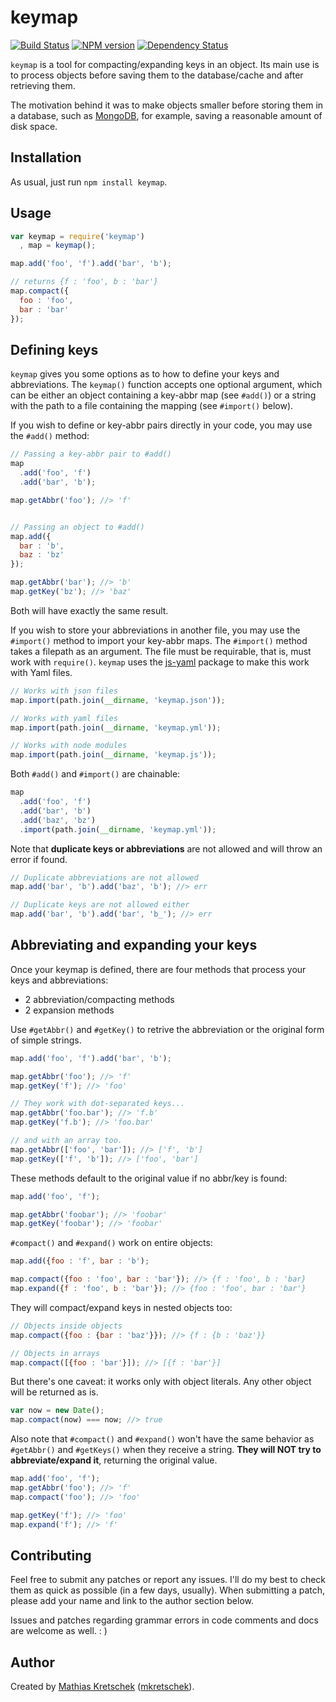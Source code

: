keymap
======

[![Build Status](https://travis-ci.org/mkretschek/node-keymap.png?branch=master)](https://travis-ci.org/mkretschek/node-keymap)
[![NPM version](https://badge.fury.io/js/keymap.png)](http://badge.fury.io/js/keymap)
[![Dependency Status](https://gemnasium.com/mkretschek/node-keymap.png)](https://gemnasium.com/mkretschek/node-keymap)

`keymap` is a tool for compacting/expanding keys in an object. Its main use
is to process objects before saving them to the database/cache and after
retrieving them.

The motivation behind it was to make objects smaller before storing them in
a database, such as [MongoDB][], for example, saving a reasonable amount of
disk space.

Installation
------------

As usual, just run `npm install keymap`.

Usage
-----

```js
var keymap = require('keymap')
  , map = keymap();

map.add('foo', 'f').add('bar', 'b');

// returns {f : 'foo', b : 'bar'}
map.compact({
  foo : 'foo',
  bar : 'bar'
});
```

Defining keys
-------------

`keymap` gives you some options as to how to define your keys and
abbreviations. The `keymap()` function accepts one optional argument, which
can be either an object containing a key-abbr map (see `#add()`) or a string
with the path to a file containing the mapping (see `#import()` below).

If you wish to define or key-abbr pairs directly in your code,
you may use the `#add()` method:

```js
// Passing a key-abbr pair to #add()
map
  .add('foo', 'f')
  .add('bar', 'b');

map.getAbbr('foo'); //> 'f'


// Passing an object to #add()
map.add({
  bar : 'b',
  baz : 'bz'
});

map.getAbbr('bar'); //> 'b'
map.getKey('bz'); //> 'baz'
```

Both will have exactly the same result.

If you wish to store your abbreviations in another file, you may use the
`#import()` method to import your key-abbr maps. The `#import()` method
takes a filepath as an argument. The file must be requirable, that is, must
work with `require()`. `keymap` uses the [js-yaml][] package to make this
work with Yaml files.

```js
// Works with json files
map.import(path.join(__dirname, 'keymap.json'));

// Works with yaml files
map.import(path.join(__dirname, 'keymap.yml'));

// Works with node modules
map.import(path.join(__dirname, 'keymap.js'));
```

Both `#add()` and `#import()` are chainable:

```js
map
  .add('foo', 'f')
  .add('bar', 'b')
  .add('baz', 'bz')
  .import(path.join(__dirname, 'keymap.yml'));
```

Note that **duplicate keys or abbreviations** are not allowed and will
throw an error if found.

```js
// Duplicate abbreviations are not allowed
map.add('bar', 'b').add('baz', 'b'); //> err

// Duplicate keys are not allowed either
map.add('bar', 'b').add('bar', 'b_'); //> err
```

Abbreviating and expanding your keys
------------------------------------

Once your keymap is defined, there are four methods that process your keys and
abbreviations:

  * 2 abbreviation/compacting methods
  * 2 expansion methods

Use `#getAbbr()` and `#getKey()` to retrive the abbreviation or the original
form of simple strings.

```js
map.add('foo', 'f').add('bar', 'b');

map.getAbbr('foo'); //> 'f'
map.getKey('f'); //> 'foo'

// They work with dot-separated keys...
map.getAbbr('foo.bar'); //> 'f.b'
map.getKey('f.b'); //> 'foo.bar'

// and with an array too.
map.getAbbr(['foo', 'bar']); //> ['f', 'b']
map.getKey(['f', 'b']); //> ['foo', 'bar']
```

These methods default to the original value if no abbr/key is found:

```js
map.add('foo', 'f');

map.getAbbr('foobar'); //> 'foobar'
map.getKey('foobar'); //> 'foobar'
```

`#compact()` and `#expand()` work on entire objects:

```js
map.add({foo : 'f', bar : 'b');

map.compact({foo : 'foo', bar : 'bar'}); //> {f : 'foo', b : 'bar}
map.expand({f : 'foo', b : 'bar'}); //> {foo : 'foo', bar : 'bar'}
```

They will compact/expand keys in nested objects too:

```js
// Objects inside objects
map.compact({foo : {bar : 'baz'}}); //> {f : {b : 'baz'}}

// Objects in arrays
map.compact([{foo : 'bar'}]); //> [{f : 'bar'}]
```

But there's one caveat: it works only with object literals. Any other object
will be returned as is.

```js
var now = new Date();
map.compact(now) === now; //> true
```

Also note that `#compact()` and `#expand()` won't have the same behavior as
`#getAbbr()` and `#getKeys()` when they receive a string. **They will NOT try
to abbreviate/expand it**, returning the original value.

```js
map.add('foo', 'f');
map.getAbbr('foo'); //> 'f'
map.compact('foo'); //> 'foo'

map.getKey('f'); //> 'foo'
map.expand('f'); //> 'f'
```

Contributing
------------

Feel free to submit any patches or report any issues. I'll do my best to 
check them as quick as possible (in a few days, usually). When submitting a
patch, please add your name and link to the author section below.

Issues and patches regarding grammar errors in code comments and docs are
welcome as well. : )


Author
------

Created by [Mathias Kretschek][mathias] ([mkretschek][]).


[js-yaml]: https://github.com/nodeca/js-yaml
[mathias]: http://mathias.ms
[mkretschek]: https://github.com/mkretschek
[MongoDB]: http://www.mongodb.org
